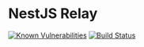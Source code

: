 # NestJS Relay

[![Known Vulnerabilities](https://snyk.io/test/github/rogerballard/nestjs-relay/badge.svg)](https://snyk.io/test/github/rogerballard/nestjs-relay)
[![Build Status](https://travis-ci.org/rogerballard/nestjs-relay.svg?branch=master)](https://travis-ci.org/rogerballard/nestjs-relay)
